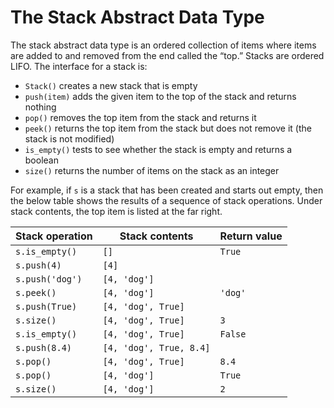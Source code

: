 The Stack Abstract Data Type
============================

The stack abstract data type is an ordered collection of items where items are added to and removed from the end called the “top.” Stacks are ordered LIFO. The interface for a stack is:

-   `Stack()` creates a new stack that is empty
-   `push(item)` adds the given item to the top of the stack and returns nothing
-   `pop()` removes the top item from the stack and returns it
-   `peek()` returns the top item from the stack but does not remove it (the stack is not modified)
-   `is_empty()` tests to see whether the stack is empty and returns a boolean
-   `size()` returns the number of items on the stack as an integer

For example, if `s` is a stack that has been created and starts out
empty, then the below table shows the results of a
sequence of stack operations. Under stack contents, the top item is
listed at the far right.


Stack operation | Stack contents | Return value
--- | --- | ---
`s.is_empty()` | `[]` | `True`
`s.push(4)` | `[4]` |
`s.push('dog')` | `[4, 'dog']` |
`s.peek()` | `[4, 'dog']` | `'dog'`
`s.push(True)` | `[4, 'dog', True]` |
`s.size()` | `[4, 'dog', True]` | `3`
`s.is_empty()` | `[4, 'dog', True]` | `False`
`s.push(8.4)` | `[4, 'dog', True, 8.4]` |
`s.pop()` | `[4, 'dog', True]` | `8.4`
`s.pop()` | `[4, 'dog']` | `True`
`s.size()` | `[4, 'dog']` | `2`
